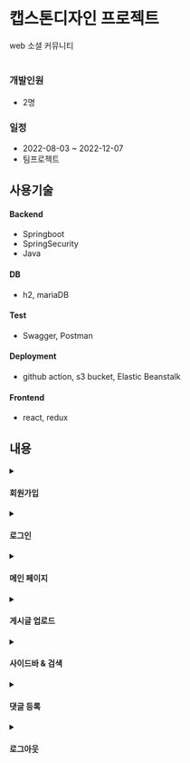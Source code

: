 # 캡스톤디자인 프로젝트

web 소셜 커뮤니티
#

### 개발인원
- 2명

### 일정
- 2022-08-03 ~ 2022-12-07
- 팀프로젝트

## 사용기술
#### Backend
- Springboot
- SpringSecurity
- Java

#### DB
- h2, mariaDB

#### Test
- Swagger, Postman

#### Deployment
- github action, s3 bucket, Elastic Beanstalk

#### Frontend
- react, redux

## 내용

<details>
  <summary><h4>회원가입</h4></summary>

  > <image src="https://github.com/apem5186/SocialGallery/assets/81023500/d7d845c4-9bd8-4e35-8842-a40d6176ead0"/>
</details>

<details>
  <summary><h4>로그인</h4></summary>

  > <image src="https://github.com/apem5186/SocialGallery/assets/81023500/41d50244-74fb-4e20-b79e-539757df5b2b"/>
</details>

<details>
  <summary><h4>메인 페이지</h4></summary>

  > <image src="https://github.com/apem5186/SocialGallery/assets/81023500/c148f4e7-2bae-467c-9258-3611b34680d6"/>
</details>

<details>
  <summary><h4>게시글 업로드</summary>

  > <image src="https://github.com/apem5186/SocialGallery/assets/81023500/168a9386-9a4e-4e44-a1b3-30d5f9a694f0"/>
</details>

<details>
  <summary><h4>사이드바 & 검색</summary>

  > <image src="https://github.com/apem5186/SocialGallery/assets/81023500/2dfb99c7-1857-4b00-9103-40b67a84a571"/>
</details>

<details>
  <summary><h4>댓글 등록</h4></summary>

  > <image src="https://github.com/apem5186/SocialGallery/assets/81023500/f753da2b-a1ec-43a9-b94d-99a9a39c76cf"/>
</details>


<details>
  <summary><h4>로그아웃</h4></summary>

  > <image src="https://github.com/apem5186/SocialGallery/assets/81023500/6abdadd8-8b72-46fc-a072-24944957a22a"/>
</details>
